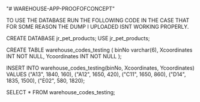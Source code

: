 "# WAREHOUSE-APP-PROOFOFCONCEPT" 

TO USE THE DATABASE RUN THE FOLLOWING CODE IN THE CASE THAT FOR SOME REASON THE DUMP I UPLOADED ISNT WORKING PROPERLY. 

CREATE DATABASE jr_pet_products;
USE jr_pet_products;

CREATE TABLE warehouse_codes_testing (
    binNo varchar(6),
    Xcoordinates INT NOT NULL,
    Ycoordinates INT NOT NULL
);

INSERT INTO warehouse_codes_testing(binNo, Xcoordinates, Ycoordinates) 
VALUES ("A13", 1840, 160), ("A12", 1650, 420), ("C11", 1650, 860), ("D14", 1835, 1500), ("E02", 580, 1820);

SELECT * FROM warehouse_codes_testing;
